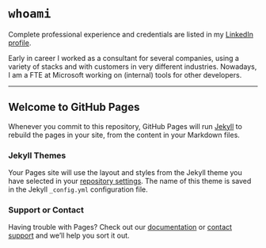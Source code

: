 # `whoami`

Complete professional experience and credentials are listed in my [LinkedIn profile](https://www.linkedin.com/in/hectormmiranda/).

Early in career I worked as a consultant for several companies, using a variety of stacks and with customers in very different industries. Nowadays, I am a FTE at Microsoft working on (internal) tools for other developers.

---

## Welcome to GitHub Pages

Whenever you commit to this repository, GitHub Pages will run [Jekyll](https://jekyllrb.com/) to rebuild the pages in your site, from the content in your Markdown files.

### Jekyll Themes

Your Pages site will use the layout and styles from the Jekyll theme you have selected in your [repository settings](https://github.com/Hector-Miranda/hector-miranda.github.io/settings). The name of this theme is saved in the Jekyll `_config.yml` configuration file.

### Support or Contact

Having trouble with Pages? Check out our [documentation](https://help.github.com/categories/github-pages-basics/) or [contact support](https://github.com/contact) and we’ll help you sort it out.
